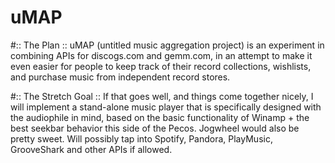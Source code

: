 # uMAP
#:: The Plan ::
uMAP (untitled music aggregation project) is an experiment in combining APIs for discogs.com and gemm.com, in an attempt to make it even easier for people to keep track of their record collections, wishlists, and purchase music from independent record stores.

#:: The Stretch Goal ::
If that goes well, and things come together nicely, I will implement a stand-alone music player that is specifically designed with the audiophile in mind, based on the basic functionality of Winamp + the best seekbar behavior this side of the Pecos. Jogwheel would also be pretty sweet. Will possibly tap into Spotify, Pandora, PlayMusic, GrooveShark and other APIs if allowed.
